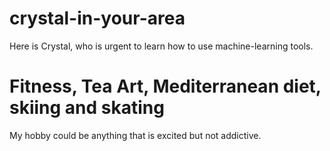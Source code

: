 # crystal-in-your-area
Here is Crystal, who is urgent to learn how to use machine-learning tools.

# Fitness, Tea Art, Mediterranean diet, skiing and skating
My hobby could be anything that is excited but not addictive.
